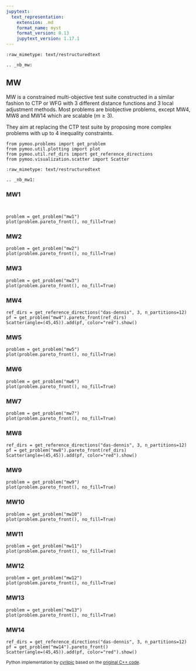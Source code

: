 ```yaml
---
jupytext:
  text_representation:
    extension: .md
    format_name: myst
    format_version: 0.13
    jupytext_version: 1.17.1
---
```


```{raw-cell}
:raw_mimetype: text/restructuredtext

.. _nb_mw:
```

## MW

MW <cite data-cite="mw"></cite> is a constrained multi-objective test suite constructed in a similar fashion to CTP or WFG with 3 different distance functions and 3 local adjustment methods. Most problems are biobjective problems, except MW4, MW8 and MW14 which are scalable ($m \geq 3$).

They aim at replacing the CTP test suite by proposing more complex problems with up to 4 inequality constraints.

```{code-cell} ipython3
from pymoo.problems import get_problem
from pymoo.util.plotting import plot
from pymoo.util.ref_dirs import get_reference_directions
from pymoo.visualization.scatter import Scatter
```

```{raw-cell}
:raw_mimetype: text/restructuredtext

.. _nb_mw1:
```

### MW1

```{code-cell} ipython3


problem = get_problem("mw1")
plot(problem.pareto_front(), no_fill=True)
```

### MW2

```{code-cell} ipython3
problem = get_problem("mw2")
plot(problem.pareto_front(), no_fill=True)
```

### MW3

```{code-cell} ipython3
problem = get_problem("mw3")
plot(problem.pareto_front(), no_fill=True)
```

### MW4

```{code-cell} ipython3
ref_dirs = get_reference_directions("das-dennis", 3, n_partitions=12)
pf = get_problem("mw4").pareto_front(ref_dirs)
Scatter(angle=(45,45)).add(pf, color="red").show()
```

### MW5

```{code-cell} ipython3
problem = get_problem("mw5")
plot(problem.pareto_front(), no_fill=True)
```

### MW6

```{code-cell} ipython3
problem = get_problem("mw6")
plot(problem.pareto_front(), no_fill=True)
```

### MW7

```{code-cell} ipython3
problem = get_problem("mw7")
plot(problem.pareto_front(), no_fill=True)
```

### MW8

```{code-cell} ipython3
ref_dirs = get_reference_directions("das-dennis", 3, n_partitions=12)
pf = get_problem("mw8").pareto_front(ref_dirs)
Scatter(angle=(45,45)).add(pf, color="red").show()
```

### MW9

```{code-cell} ipython3
problem = get_problem("mw9")
plot(problem.pareto_front(), no_fill=True)
```

### MW10

```{code-cell} ipython3
problem = get_problem("mw10")
plot(problem.pareto_front(), no_fill=True)
```

### MW11

```{code-cell} ipython3
problem = get_problem("mw11")
plot(problem.pareto_front(), no_fill=True)
```

### MW12

```{code-cell} ipython3
problem = get_problem("mw12")
plot(problem.pareto_front(), no_fill=True)
```

### MW13

```{code-cell} ipython3
problem = get_problem("mw13")
plot(problem.pareto_front(), no_fill=True)
```

### MW14

```{code-cell} ipython3
ref_dirs = get_reference_directions("das-dennis", 3, n_partitions=12)
pf = get_problem("mw14").pareto_front()
Scatter(angle=(45,45)).add(pf, color="red").show()
```

<sub>Python implementation by [cyrilpic](https://github.com/cyrilpic) based on the [original C++ code](http://www.escience.cn/people/yongwang1/index.html).</sub>
